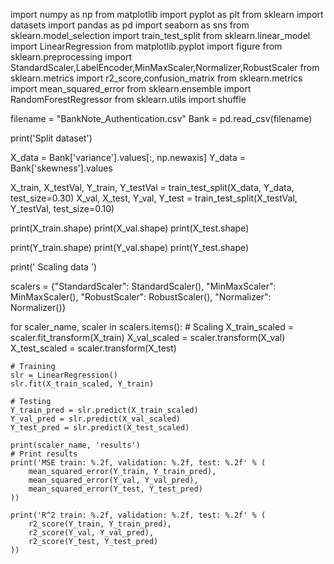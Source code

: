 import numpy as np
from matplotlib import pyplot as plt
from sklearn import datasets
import pandas as pd
import seaborn as sns
from sklearn.model_selection import train_test_split
from sklearn.linear_model import LinearRegression
from matplotlib.pyplot import figure
from sklearn.preprocessing import StandardScaler,LabelEncoder,MinMaxScaler,Normalizer,RobustScaler
from sklearn.metrics import r2_score,confusion_matrix
from sklearn.metrics import mean_squared_error
from sklearn.ensemble import RandomForestRegressor
from sklearn.utils import shuffle

filename = "BankNote_Authentication.csv"
Bank = pd.read_csv(filename)

print('Split dataset')

X_data = Bank['variance'].values[:, np.newaxis]
Y_data = Bank['skewness'].values

X_train, X_testVal, Y_train, Y_testVal = train_test_split(X_data, Y_data, test_size=0.30)
X_val, X_test, Y_val, Y_test = train_test_split(X_testVal, Y_testVal, test_size=0.10)


print(X_train.shape)
print(X_val.shape)
print(X_test.shape)

print(Y_train.shape)
print(Y_val.shape)
print(Y_test.shape)




print(' Scaling data ')

scalers = {"StandardScaler": StandardScaler(), "MinMaxScaler": MinMaxScaler(), "RobustScaler": RobustScaler(),
           "Normalizer": Normalizer()}

for scaler_name, scaler in scalers.items():
    # Scaling
    X_train_scaled = scaler.fit_transform(X_train)
    X_val_scaled = scaler.transform(X_val)
    X_test_scaled = scaler.transform(X_test)

    # Training
    slr = LinearRegression()
    slr.fit(X_train_scaled, Y_train)

    # Testing
    Y_train_pred = slr.predict(X_train_scaled)
    Y_val_pred = slr.predict(X_val_scaled)
    Y_test_pred = slr.predict(X_test_scaled)

    print(scaler_name, 'results')
    # Print results
    print('MSE train: %.2f, validation: %.2f, test: %.2f' % (
        mean_squared_error(Y_train, Y_train_pred),
        mean_squared_error(Y_val, Y_val_pred),
        mean_squared_error(Y_test, Y_test_pred)
    ))

    print('R^2 train: %.2f, validation: %.2f, test: %.2f' % (
        r2_score(Y_train, Y_train_pred),
        r2_score(Y_val, Y_val_pred),
        r2_score(Y_test, Y_test_pred)
    ))


